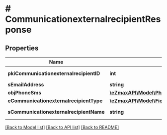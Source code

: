 # # CommunicationexternalrecipientResponse

## Properties

Name | Type | Description | Notes
------------ | ------------- | ------------- | -------------
**pkiCommunicationexternalrecipientID** | **int** | The unique ID of the Communicationexternalrecipient |
**sEmailAddress** | **string** | The email address. | [optional]
**objPhoneSms** | [**\eZmaxAPI\Model\PhoneResponseCompound**](PhoneResponseCompound.md) |  | [optional]
**eCommunicationexternalrecipientType** | [**\eZmaxAPI\Model\FieldECommunicationexternalrecipientType**](FieldECommunicationexternalrecipientType.md) |  |
**sCommunicationexternalrecipientName** | **string** | The Name of the Communicationexternalrecipient |

[[Back to Model list]](../../README.md#models) [[Back to API list]](../../README.md#endpoints) [[Back to README]](../../README.md)
